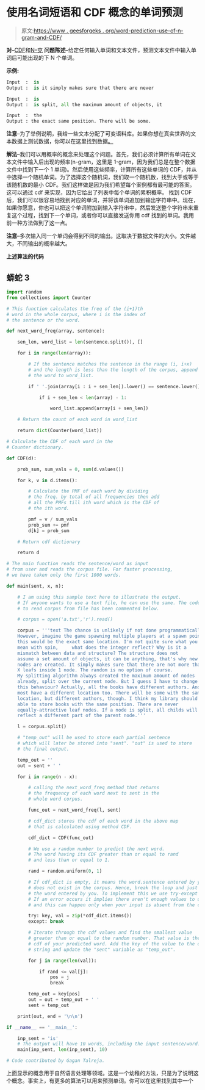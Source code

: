 # 使用名词短语和 CDF 概念的单词预测

> 原文:[https://www . geesforgeks . org/word-prediction-use-of-n-gram-and-CDF/](https://www.geeksforgeeks.org/word-prediction-using-concepts-of-n-grams-and-cdf/)

**对**–[CDF](https://en.wikipedia.org/wiki/Cumulative_distribution_function)和[N–克](https://blog.xrds.acm.org/2017/10/introduction-n-grams-need/)
**问题陈述**–给定任何输入单词和文本文件，预测文本文件中输入单词后可能出现的下 N 个单词。

**示例:**

```py
Input  :  is 
Output :  is it simply makes sure that there are never

Input  :  is
Output :  is split, all the maximum amount of objects, it

Input  :  the
Output : the exact same position. There will be some.
```

**注意**–为了举例说明，我给一些文本分配了可变语料库。如果你想在真实世界的文本数据上测试数据，你可以在这里找到数据[。](https://gagantalreja.github.io/wordPred/)

**解法**–我们可以用概率的概念来处理这个问题。首先，我们必须计算所有单词在文本文件中输入后出现的频率(n-gram，这里是 1-gram，因为我们总是在整个数据文件中找到下一个 1 单词)。然后使用这些频率，计算所有这些单词的 CDF，并从中选择一个随机单词。为了选择这个随机词，我们取一个随机数，找到大于或等于该随机数的最小 CDF。我们这样做是因为我们希望每个案例都有最可能的答案。这可以通过 cdf 来实现，因为它给出了列表中每个单词的累积概率。
找到 CDF 后，我们可以很容易地找到对应的单词，并将该单词追加到输出字符串中。现在，如果你愿意，你也可以把这个单词附加到输入字符串中，然后发送整个字符串来重复这个过程，找到下一个单词，或者你可以直接发送你用 cdf 找到的单词。我用前一种方法做到了这一点。

**注意**–多次输入同一个单词会得到不同的输出。这取决于数据文件的大小。文件越大，不同输出的概率越大。

**上述算法的代码**

## 蟒蛇 3

```py
import random
from collections import Counter

# This function calculates the freq of the (i+1)th
# word in the whole corpus, where i is the index of
# the sentence or the word.

def next_word_freq(array, sentence):

    sen_len, word_list = len(sentence.split()), []

    for i in range(len(array)):

        # If the sentence matches the sentence in the range (i, i+x)
        # and the length is less than the length of the corpus, append
        # the word to word_list.

        if ' '.join(array[i : i + sen_len]).lower() == sentence.lower():

            if i + sen_len < len(array) - 1:

                word_list.append(array[i + sen_len])

    # Return the count of each word in word_list

    return dict(Counter(word_list))

# Calculate the CDF of each word in the
# Counter dictionary.

def CDF(d):

    prob_sum, sum_vals = 0, sum(d.values())

    for k, v in d.items():

        # Calculate the PMF of each word by dividing
        # the freq. by total of all frequencies then add
        # all the PMFs till ith word which is the CDF of
        # the ith word.

        pmf = v / sum_vals
        prob_sum += pmf
        d[k] = prob_sum

    # Return cdf dictionary

    return d

# The main function reads the sentence/word as input
# from user and reads the corpus file. For faster processing,
# we have taken only the first 1000 words.

def main(sent, x, n):

    # I am using this sample text here to illustrate the output.
    # If anyone wants to use a text file, he can use the same. The code
    # to read corpus from file has been commented below.

    # corpus = open('a.txt','r').read()

    corpus = '''text The chance is unlikely if not done programmatically.
    However, imagine the game spawning multiple players at a spawn point,
    this would be the exact same location. I'm not quite sure what you
    mean with spin,     what does the integer reflect? Why is it a
    mismatch between data and structure? The structure does not
    assume a set amount of objects, it can be anything, that's why new
    nodes are created. It simply makes sure that there are not more than
    X leafs inside 1 node. The random is no option of course.
    My splitting algorithm always created the maximum amount of nodes
    already, split over the current node. But I guess I have to change
    this behaviour? Actually, all the books have different authors. And
    most have a different location too. There will be some with the same
    location, but different authors, though. I think my library should be
    able to store books with the same position. There are never
    equally-attractive leaf nodes. If a node is split, all childs will
    reflect a different part of the parent node.'''

    l = corpus.split()

    # "temp_out" will be used to store each partial sentence
    # which will later be stored into "sent". "out" is used to store
    # the final output.

    temp_out = ''
    out = sent + ' '

    for i in range(n - x):

        # calling the next_word_freq method that returns
        # the frequency of each word next to sent in the
        # whole word corpus.

        func_out = next_word_freq(l, sent)

        # cdf_dict stores the cdf of each word in the above map
        # that is calculated using method CDF.

        cdf_dict = CDF(func_out)

        # We use a random number to predict the next word.
        # The word having its CDF greater than or equal to rand
        # and less than or equal to 1.

        rand = random.uniform(0, 1)

        # If cdf_dict is empty, it means the word.sentence entered by you
        # does not exist in the corpus. Hence, break the loop and just print
        # the word entered by you. To implement this we use try-except block.
        # If an error occurs it implies there aren't enough values to unpack
        # and this can happen only when your input is absent from the corpus.

        try: key, val = zip(*cdf_dict.items())
        except: break

        # Iterate through the cdf values and find the smallest value
        # greater than or equal to the random number. That value is the
        # cdf of your predicted word. Add the key of the value to the output
        # string and update the "sent" variable as "temp_out".

        for j in range(len(val)):

            if rand <= val[j]:
                pos = j
                break

        temp_out = key[pos]
        out = out + temp_out + ' '
        sent = temp_out

    print(out, end = '\n\n')

if __name__ == '__main__':

    inp_sent = 'is'
    # The output will have 10 words, including the input sentence/word.
    main(inp_sent, len(inp_sent), 10)

# Code contributed by Gagan Talreja.
```

上面显示的概念用于自然语言处理等领域。这是一个幼稚的方法，只是为了说明这个概念。事实上，有更多的算法可以用来预测单词。你可以在这里找到其中一个